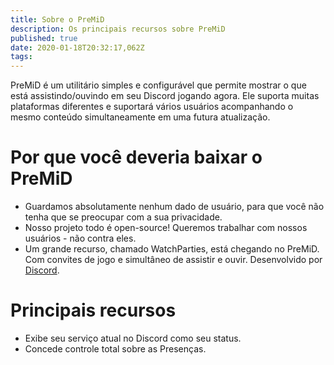 ```yaml
---
title: Sobre o PreMiD
description: Os principais recursos sobre PreMiD
published: true
date: 2020-01-18T20:32:17,062Z
tags:
---
```


PreMiD é um utilitário simples e configurável que permite mostrar o que está assistindo/ouvindo em seu Discord jogando agora. Ele suporta muitas plataformas diferentes e suportará vários usuários acompanhando o mesmo conteúdo simultaneamente em uma futura atualização.

# Por que você deveria baixar o PreMiD
- Guardamos absolutamente nenhum dado de usuário, para que você não tenha que se preocupar com a sua privacidade.
- Nosso projeto todo é open-source! Queremos trabalhar com nossos usuários - não contra eles.
- Um grande recurso, chamado WatchParties, está chegando no PreMiD. Com convites de jogo e simultâneo de assistir e ouvir. Desenvolvido por [Discord](https://discordapp.com/).

# Principais recursos
- Exibe seu serviço atual no Discord como seu status.
- Concede controle total sobre as Presenças.
